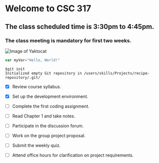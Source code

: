 # Welcome to CSC 317
## The class scheduled time is 3:30pm to 4:45pm. 
### The class meeting is mandatory for first two weeks. 
![Image of Yaktocat](https://octodex.github.com/images/yaktocat.png)
``` javascript
var myVar="Hello, World!"

```
```
$git init
Initialized empty Git repository in /users/skills/Projects/recipe-repository/.git/
```
- [x] Review course syllabus.  
- [x] Set up the development environment.  
- [ ] Complete the first coding assignment.  
- [ ] Read Chapter 1 and take notes.  
- [ ] Participate in the discussion forum.  
- [ ] Work on the group project proposal.  
- [ ] Submit the weekly quiz.  
- [ ] Attend office hours for clarification on project requirements.  

